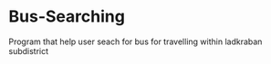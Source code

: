 Bus-Searching
=============

Program that help user seach for bus for travelling within ladkraban subdistrict

